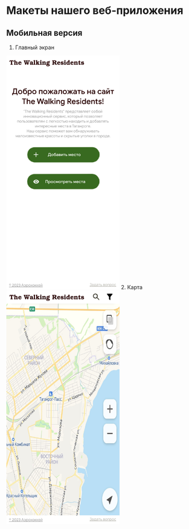 # Макеты нашего веб-приложения
## Мобильная версия
1. Главный экран
<img src="/templates/mobile-main-page.png" alt="main-page" title="Mobile main page" width="300" /> 
2. Карта
<img src="/templates/mobile-map-page.png" alt="map" title="Mobile map page" width="300" /> 
